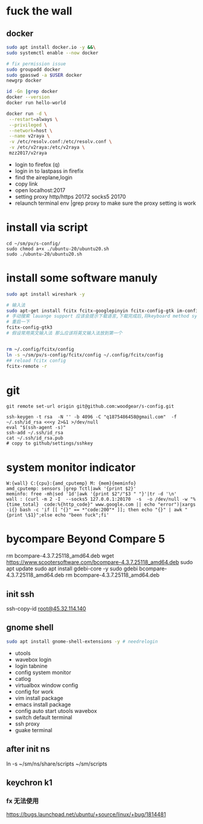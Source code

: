 # fuck the wall
## docker
```bash
sudo apt install docker.io -y &&\
sudo systemctl enable --now docker

# fix permission issue
sudo groupadd docker
sudo gpasswd -a $USER docker
newgrp docker

id -Gn |grep docker
docker --version
docker run hello-world 

docker run -d \
 --restart=always \
 --privileged \
 --network=host \
 --name v2raya \
 -v /etc/resolv.conf:/etc/resolv.conf \
 -v /etc/v2raya:/etc/v2raya \
 mzz2017/v2raya
```
* login to firefox (q)
* login in to lastpass in firefix
* find the aireplane,login
* copy link
* open localhost:2017
* setting proxy http/https 20172 socks5 20170
* relaunch terminal env |grep proxy to make sure the proxy setting is work
# install via script
```
cd ~/sm/pv/s-config/
sudo chmod a+x ./ubuntu-20/ubuntu20.sh
sudo ./ubuntu-20/ubuntu20.sh
```

# install some software manuly

```bash
sudo apt install wireshark -y
```
```bash
# 输入法
sudo apt-get install fcitx fcitx-googlepinyin fcitx-config-gtk im-config -y
# 手动搜索 lauange support 应该会提示下载语言,下载完成后,将keyboard method system 设成 fcitx
# 重启一下
fcitx-config-gtk3
# 假设常用英文输入法 那么应该将英文输入法放到第一个


rm ~/.config/fcitx/config
ln -s ~/sm/pv/s-config/fcitx/config ~/.config/fcitx/config 
## reload fcitx config
fcitx-remote -r
```

# git
```
git remote set-url origin git@github.com:woodgear/s-config.git

ssh-keygen -t rsa  -N '' -b 4096 -C "q1875486458@gmail.com"  -f ~/.ssh/id_rsa <<<y 2>&1 >/dev/null
eval "$(ssh-agent -s)"
ssh-add ~/.ssh/id_rsa
cat ~/.ssh/id_rsa.pub
# copy to github/settings/sshkey
```
# system monitor indicator
```
W:{wall} C:{cpu}:{amd_cputemp} M: {mem}{meminfo}
amd_cputemp: sensors |grep Tctl|awk '{print $2}'
meminfo: free -mh|sed '1d'|awk '{print $2"/"$3 " "}'|tr -d '\n'
wall : (curl -m 2 -I  --socks5 127.0.0.1:20170  -s  -o /dev/null -w "%{time_total}  code:%{http_code}" www.google.com || echo "error")|xargs -i{} bash -c 'if [[ "{}" == *"code:200"* ]]; then echo "{}" | awk "{print \$1}";else echo "been fuck";fi'

```
# bycompare Beyond Compare 5
rm bcompare-4.3.7.25118_amd64.deb
wget https://www.scootersoftware.com/bcompare-4.3.7.25118_amd64.deb
sudo apt update
sudo apt install gdebi-core -y 
sudo gdebi bcompare-4.3.7.25118_amd64.deb 
rm bcompare-4.3.7.25118_amd64.deb

## init ssh
ssh-copy-id root@45.32.114.140 
## gnome shell
```bash
sudo apt install gnome-shell-extensions -y # needrelogin 
```
* utools
* wavebox login
* login tabnine
* config system monitor
* catlog
* virtualbox window config
* config for work
* vim install package
* emacs install package
* config auto start utools wavebox
* switch default terminal
* ssh proxy
* guake terminal

## after init ns
ln -s ~/sm/ns/share/scripts ~/sm/scripts

## keychron k1 
### fx 无法使用
https://bugs.launchpad.net/ubuntu/+source/linux/+bug/1814481
